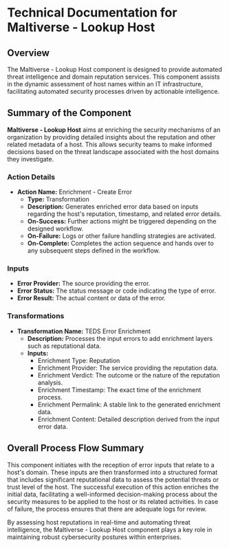 # Technical Documentation for Maltiverse - Lookup Host

## Overview
The Maltiverse - Lookup Host component is designed to provide automated threat intelligence and domain reputation services. This component assists in the dynamic assessment of host names within an IT infrastructure, facilitating automated security processes driven by actionable intelligence.

## Summary of the Component
**Maltiverse - Lookup Host** aims at enriching the security mechanisms of an organization by providing detailed insights about the reputation and other related metadata of a host. This allows security teams to make informed decisions based on the threat landscape associated with the host domains they investigate.

### Action Details
- **Action Name:** Enrichment - Create Error
  - **Type:** Transformation
  - **Description:** Generates enriched error data based on inputs regarding the host's reputation, timestamp, and related error details.
  - **On-Success:** Further actions might be triggered depending on the designed workflow.
  - **On-Failure:** Logs or other failure handling strategies are activated.
  - **On-Complete:** Completes the action sequence and hands over to any subsequent steps defined in the workflow.

### Inputs
- **Error Provider:** The source providing the error.
- **Error Status:** The status message or code indicating the type of error.
- **Error Result:** The actual content or data of the error.

### Transformations
- **Transformation Name:** TEDS Error Enrichment
  - **Description:** Processes the input errors to add enrichment layers such as reputational data.
  - **Inputs:**
    - Enrichment Type: Reputation
    - Enrichment Provider: The service providing the reputation data.
    - Enrichment Verdict: The outcome or the nature of the reputation analysis.
    - Enrichment Timestamp: The exact time of the enrichment process.
    - Enrichment Permalink: A stable link to the generated enrichment data.
    - Enrichment Content: Detailed description derived from the input error data.

## Overall Process Flow Summary
This component initiates with the reception of error inputs that relate to a host's domain. These inputs are then transformed into a structured format that includes significant reputational data to assess the potential threats or trust level of the host. The successful execution of this action enriches the initial data, facilitating a well-informed decision-making process about the security measures to be applied to the host or its related activities. In case of failure, the process ensures that there are adequate logs for review.

By assessing host reputations in real-time and automating threat intelligence, the Maltiverse - Lookup Host component plays a key role in maintaining robust cybersecurity postures within enterprises.

